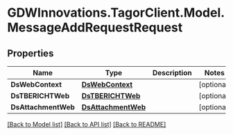 # GDWInnovations.TagorClient.Model.MessageAddRequestRequest

## Properties

Name | Type | Description | Notes
------------ | ------------- | ------------- | -------------
**DsWebContext** | [**DsWebContext**](DsWebContext.md) |  | [optional] 
**DsTBERICHTWeb** | [**DsTBERICHTWeb**](DsTBERICHTWeb.md) |  | [optional] 
**DsAttachmentWeb** | [**DsAttachmentWeb**](DsAttachmentWeb.md) |  | [optional] 

[[Back to Model list]](../README.md#documentation-for-models) [[Back to API list]](../README.md#documentation-for-api-endpoints) [[Back to README]](../README.md)

